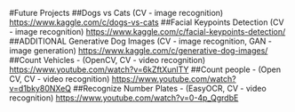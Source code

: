 #Future Projects
##Dogs vs Cats (CV - image recognition)
https://www.kaggle.com/c/dogs-vs-cats
##Facial Keypoints Detection (CV - image recognition)
https://www.kaggle.com/c/facial-keypoints-detection/
##ADDITIONAL Generative Dog Images (CV - image recognition, GAN - image generation)
https://www.kaggle.com/c/generative-dog-images/
##Count Vehicles - (OpenCV, CV - video recognition)
https://www.youtube.com/watch?v=6kZftXunlTY
##Count people - (Open CV, CV - video recognition)
https://www.youtube.com/watch?v=d1bky80NXeQ
##Recognize Number Plates - (EasyOCR, CV - video recognition)
https://www.youtube.com/watch?v=0-4p_QgrdbE
